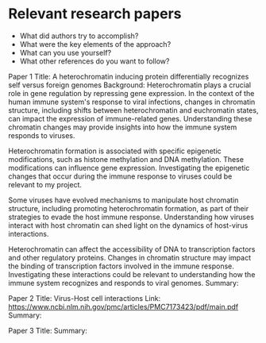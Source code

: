 # Relevant research papers
- What did authors try to accomplish?
- What were the key elements of the approach?
- What can you use yourself?
- What other references do you want to follow?

Paper 1
Title: A heterochromatin inducing protein differentially recognizes self versus foreign genomes
Background:
Heterochromatin plays a crucial role in gene regulation by repressing gene expression. In the context of the human immune system's response to viral infections, changes in chromatin structure, including shifts between heterochromatin and euchromatin states, can impact the expression of immune-related genes. Understanding these chromatin changes may provide insights into how the immune system responds to viruses.

Heterochromatin formation is associated with specific epigenetic modifications, such as histone methylation and DNA methylation. These modifications can influence gene expression. Investigating the epigenetic changes that occur during the immune response to viruses could be relevant to my project.

Some viruses have evolved mechanisms to manipulate host chromatin structure, including promoting heterochromatin formation, as part of their strategies to evade the host immune response. Understanding how viruses interact with host chromatin can shed light on the dynamics of host-virus interactions.

Heterochromatin can affect the accessibility of DNA to transcription factors and other regulatory proteins. Changes in chromatin structure may impact the binding of transcription factors involved in the immune response. Investigating these interactions could be relevant to understanding how the immune system recognizes and responds to viral genomes.
Summary:

Paper 2
Title: Virus-Host cell interactions
Link: https://www.ncbi.nlm.nih.gov/pmc/articles/PMC7173423/pdf/main.pdf
Summary:

Paper 3
Title:
Summary:






